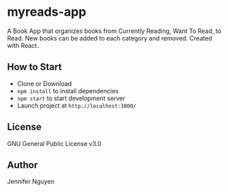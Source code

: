 # myreads-app
A Book App that organizes books from Currently Reading, Want To Read, to Read. New books can be added to each category and removed. Created with React.

## How to Start
- Clone or Download
- `npm install` to install dependencies
- `npm start` to start development server
- Launch project at `http://localhost:3000/`

## License
GNU General Public License v3.0

## Author
Jennifer Nguyen